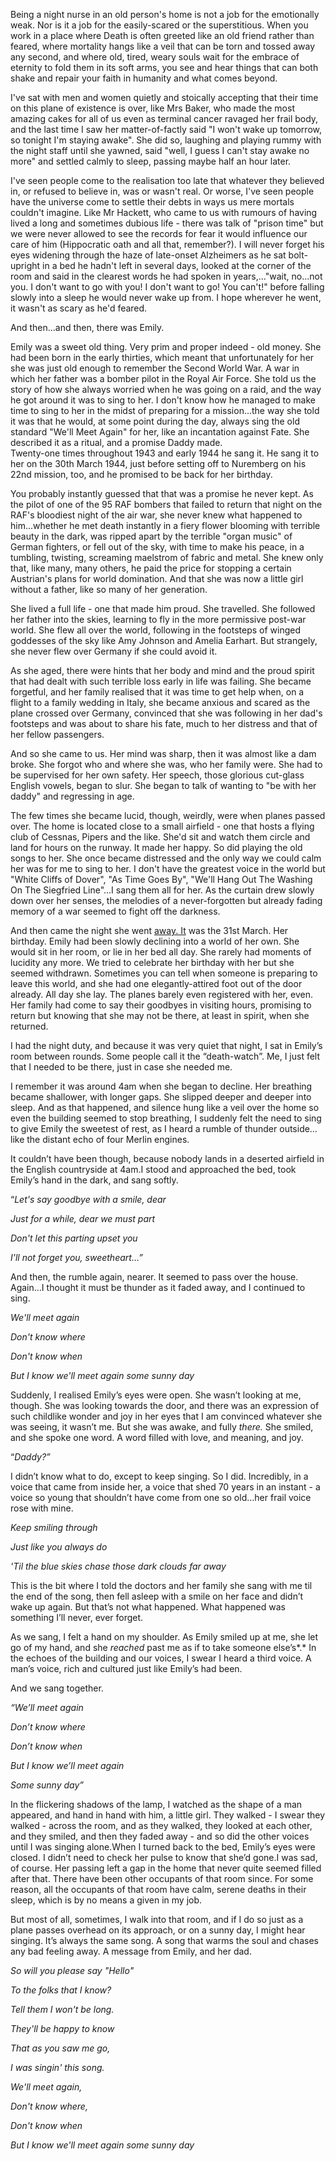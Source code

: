 Being a night nurse in an old person's home is not a job for the emotionally weak. Nor is it a job for the easily-scared or the superstitious. When you work in a place where Death is often greeted like an old friend rather than feared, where mortality hangs like a veil that can be torn and tossed away any second, and where old, tired, weary souls wait for the embrace of eternity to fold them in its soft arms, you see and hear things that can both shake and repair your faith in humanity and what comes beyond.

I've sat with men and women quietly and stoically accepting that their time on this plane of existence is over, like Mrs Baker, who made the most amazing cakes for all of us even as terminal cancer ravaged her frail body, and the last time I saw her matter-of-factly said "I won't wake up tomorrow, so tonight I'm staying awake". She did so, laughing and playing rummy with the night staff until she yawned, said "well, I guess I can't stay awake no more" and settled calmly to sleep, passing maybe half an hour later.

I've seen people come to the realisation too late that whatever they believed in, or refused to believe in, was or wasn't real. Or worse, I've seen people have the universe come to settle their debts in ways us mere mortals couldn't imagine. Like Mr Hackett, who came to us with rumours of having lived a long and sometimes dubious life - there was talk of "prison time" but we were never allowed to see the records for fear it would influence our care of him (Hippocratic oath and all that, remember?). I will never forget his eyes widening through the haze of late-onset Alzheimers as he sat bolt-upright in a bed he hadn't left in several days, looked at the corner of the room and said in the clearest words he had spoken in years,..."wait, no...not you. I don't want to go with you! I don't want to go! You can't!" before falling slowly into a sleep he would never wake up from. I hope wherever he went, it wasn't as scary as he'd feared.

And then...and then, there was Emily.

Emily was a sweet old thing. Very prim and proper indeed - old money. She had been born in the early thirties, which meant that unfortunately for her she was just old enough to remember the Second World War. A war in which her father was a bomber pilot in the Royal Air Force. She told us the story of how she always worried when he was going on a raid, and the way he got around it was to sing to her. I don't know how he managed to make time to sing to her in the midst of preparing for a mission...the way she told it was that he would, at some point during the day, always sing the old standard "We'll Meet Again" for her, like an incantation against Fate. She described it as a ritual, and a promise Daddy made.   
Twenty-one times throughout 1943 and early 1944 he sang it. He sang it to her on the 30th March 1944, just before setting off to Nuremberg on his 22nd mission, too, and he promised to be back for her birthday.   
  
You probably instantly guessed that that was a promise he never kept. As the pilot of one of the 95 RAF bombers that failed to return that night on the RAF's bloodiest night of the air war, she never knew what happened to him...whether he met death instantly in a fiery flower blooming with terrible beauty in the dark, was ripped apart by the terrible "organ music" of German fighters, or fell out of the sky, with time to make his peace, in a tumbling, twisting, screaming maelstrom of fabric and metal. She knew only that, like many, many others, he paid the price for stopping a certain Austrian's plans for world domination. And that she was now a little girl without a father, like so many of her generation.

She lived a full life - one that made him proud. She travelled. She followed her father into the skies, learning to fly in the more permissive post-war world. She flew all over the world, following in the footsteps of winged goddesses of the sky like Amy Johnson and Amelia Earhart. But strangely, she never flew over Germany if she could avoid it.

As she aged, there were hints that her body and mind and the proud spirit that had dealt with such terrible loss early in life was failing. She became forgetful, and her family realised that it was time to get help when, on a flight to a family wedding in Italy, she became anxious and scared as the plane crossed over Germany, convinced that she was following in her dad's footsteps and was about to share his fate, much to her distress and that of her fellow passengers.

And so she came to us. Her mind was sharp, then it was almost like a dam broke. She forgot who and where she was, who her family were. She had to be supervised for her own safety. Her speech, those glorious cut-glass English vowels, began to slur. She began to talk of wanting to "be with her daddy" and regressing in age.

The few times she became lucid, though, weirdly, were when planes passed over. The home is located close to a small airfield - one that hosts a flying club of Cessnas, Pipers and the like. She'd sit and watch them circle and land for hours on the runway. It made her happy. So did playing the old songs to her. She once became distressed and the only way we could calm her was for me to sing to her. I don't have the greatest voice in the world but "White Cliffs of Dover", "As Time Goes By", "We'll Hang Out The Washing On The Siegfried Line"...I sang them all for her. As the curtain drew slowly down over her senses, the melodies of a never-forgotten but already fading memory of a war seemed to fight off the darkness.

And then came the night she went [away. It](http://away.It) was the 31st March. Her birthday. Emily had been slowly declining into a world of her own. She would sit in her room, or lie in her bed all day. She rarely had moments of lucidity any more. We tried to celebrate her birthday with her but she seemed withdrawn. Sometimes you can tell when someone is preparing to leave this world, and she had one elegantly-attired foot out of the door already. All day she lay. The planes barely even registered with her, even. Her family had come to say their goodbyes in visiting hours, promising to return but knowing that she may not be there, at least in spirit, when she returned.

I had the night duty, and because it was very quiet that night, I sat in Emily’s room between rounds. Some people call it the “death-watch”. Me, I just felt that I needed to be there, just in case she needed me.

I remember it was around 4am when she began to decline. Her breathing became shallower, with longer gaps. She slipped deeper and deeper into sleep. And as that happened, and silence hung like a veil over the home so even the building seemed to stop breathing, I suddenly felt the need to sing to give Emily the sweetest of rest, as I heard a rumble of thunder outside…like the distant echo of four Merlin engines.   
  
It couldn’t have been though, because nobody lands in a deserted airfield in the English countryside at 4am.I stood and approached the bed, took Emily’s hand in the dark, and sang softly.  
  
“*Let's say goodbye with a smile, dear*

*Just for a while, dear we must part*

*Don't let this parting upset you*

*I'll not forget you, sweetheart…”*

And then, the rumble again, nearer. It seemed to pass over the house. Again…I thought it must be thunder as it faded away, and I continued to sing.

*We'll meet again*

*Don't know where*

*Don't know when*

*But I know we'll meet again some sunny day*

Suddenly, I realised Emily’s eyes were open. She wasn’t looking at me, though. She was looking towards the door, and there was an expression of such childlike wonder and joy in her eyes that I am convinced whatever she was seeing, it wasn’t me. But she was awake, and fully *there.* She smiled, and she spoke one word. A word filled with love, and meaning, and joy.

“*Daddy?”*

I didn’t know what to do, except to keep singing. So I did. Incredibly, in a voice that came from inside her, a voice that shed 70 years in an instant - a voice so young that shouldn’t have come from one so old…her frail voice rose with mine.

*Keep smiling through*

*Just like you always do*

*'Til the blue skies chase those dark clouds far away*

This is the bit where I told the doctors and her family she sang with me til the end of the song, then fell asleep with a smile on her face and didn’t wake up again. But that’s not what happened. What happened was something I’ll never, ever forget. 

As we sang, I felt a hand on my shoulder. As Emily smiled up at me, she let go of my hand, and she *reached* past me as if to take someone else’s*.* In the echoes of the building and our voices, I swear I heard a third voice. A man’s voice, rich and cultured just like Emily’s had been. 

And we sang together.

*“We’ll meet again*

*Don’t know where*

*Don’t know when*

*But I know we’ll meet again*

*Some sunny day”*

In the flickering shadows of the lamp, I watched as the shape of a man appeared, and hand in hand with him, a little girl. They walked - I swear they walked - across the room, and as they walked, they looked at each other, and they smiled, and then they faded away - and so did the other voices until I was singing alone.When I turned back to the bed, Emily’s eyes were closed. I didn’t need to check her pulse to know that she’d gone.I was sad, of course. Her passing left a gap in the home that never quite seemed filled after that. There have been other occupants of that room since. For some reason, all the occupants of that room have calm, serene deaths in their sleep, which is by no means a given in my job.

But most of all, sometimes, I walk into that room, and if I do so just as a plane passes overhead on its approach, or on a sunny day, I might hear singing. It’s always the same song. A song that warms the soul and chases any bad feeling away. A message from Emily, and her dad.

*So will you please say "Hello"*

*To the folks that I know?*

*Tell them I won't be long.*

*They'll be happy to know*

*That as you saw me go,*

*I was singin' this song.*



*We'll meet again,*

*Don't know where,*

*Don't know when*

*But I know we'll meet again some sunny day*